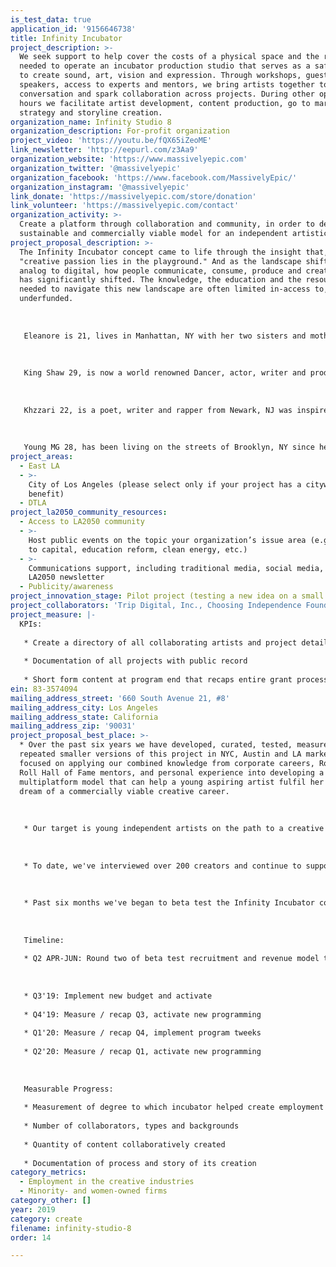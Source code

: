 ```yaml
---
is_test_data: true
application_id: '9156646738'
title: Infinity Incubator
project_description: >-
  We seek support to help cover the costs of a physical space and the resources
  needed to operate an incubator production studio that serves as a safe place
  to create sound, art, vision and expression. Through workshops, guest
  speakers, access to experts and mentors, we bring artists together to inspire
  conversation and spark collaboration across projects. During other operating
  hours we facilitate artist development, content production, go to market
  strategy and storyline creation.
organization_name: Infinity Studio 8
organization_description: For-profit organization
project_video: 'https://youtu.be/fQX65iZeoME'
link_newsletter: 'http://eepurl.com/z3Aa9'
organization_website: 'https://www.massivelyepic.com'
organization_twitter: '@massivelyepic'
organization_facebook: 'https://www.facebook.com/MassivelyEpic/'
organization_instagram: '@massivelyepic'
link_donate: 'https://massivelyepic.com/store/donation'
link_volunteer: 'https://massivelyepic.com/contact'
organization_activity: >-
  Create a platform through collaboration and community, in order to develop a
  sustainable and commercially viable model for an independent artistic career.
project_proposal_description: >-
  The Infinity Incubator concept came to life through the insight that,
  "creative passion lies in the playground." And as the landscape shifted from
  analog to digital, how people communicate, consume, produce and create content
  has significantly shifted. The knowledge, the education and the resources
  needed to navigate this new landscape are often limited in-access to, or
  underfunded. 
   
   
   
   Eleanore is 21, lives in Manhattan, NY with her two sisters and mother in a one bedroom apartment. She began teaching herself how to play piano at 13 and writing songs at 15 after her parents divorce. Eleanore spent the past year learning the recording process under the development of Trip Digital. This process empowered Eleanore to confidently chase her dream and apply to the Clive Davis School of Music with a better understanding of how she could pay for it.
   
   
   
   King Shaw 29, is now a world renowned Dancer, actor, writer and producer from Los Angeles, CA. Shaw is a shape shifter of the industry, from dancing on tour stages with Jay-Z and Beyonce’ to, writing mixing and recording his own original music in the studio. King Shaw is a true entertainer that needed perspective and inspiration along the way. Trip Digital plays a big part in the developmental aspects of his career.
   
   
   
   Khzzari 22, is a poet, writer and rapper from Newark, NJ was inspired by Soul, Jazz and the original Boom Bap sounds of Hip Hop. His plans of being the educated left of center artist led him to the Trip Digital. Over the past two years, he’s recorded over 50 records and 12 music videos while studying the industry. Khzzari is fully confident and ready to take on the new digital music industry. 
   
   
   
   Young MG 28, has been living on the streets of Brooklyn, NY since he was 12. The last decade and a half has been a struggle with far and few opportunities to follow his dreams, share a story or stay out of trouble. Trip Digital provided space, process and resources to share his story, get paid from performances and develop an understanding of how to take an idea from his head, create a product, bring it to market and engage with others by sharing his story.
project_areas:
  - East LA
  - >-
    City of Los Angeles (please select only if your project has a citywide
    benefit)
  - DTLA
project_la2050_community_resources:
  - Access to LA2050 community
  - >-
    Host public events on the topic your organization’s issue area (e.g. access
    to capital, education reform, clean energy, etc.) 
  - >-
    Communications support, including traditional media, social media, and
    LA2050 newsletter
  - Publicity/awareness
project_innovation_stage: Pilot project (testing a new idea on a small scale to prove feasibility)
project_collaborators: 'Trip Digital, Inc., Choosing Independence Foundation'
project_measure: |-
  KPIs:
   
   * Create a directory of all collaborating artists and project details
   
   * Documentation of all projects with public record
   
   * Short form content at program end that recaps entire grant process, success, failures, lessons learned, recommendations and qualitative summary of program impact based on collaborator and community surveys, testimonials, interviews and responses.
ein: 83-3574094
mailing_address_street: '660 South Avenue 21, #8'
mailing_address_city: Los Angeles
mailing_address_state: California
mailing_address_zip: '90031'
project_proposal_best_place: >-
  * Over the past six years we have developed, curated, tested, measured and
  repeated smaller versions of this project in NYC, Austin and LA markets. We've
  focused on applying our combined knowledge from corporate careers, Rock and
  Roll Hall of Fame mentors, and personal experience into developing a
  multiplatform model that can help a young aspiring artist fulfil her or his
  dream of a commercially viable creative career. 
   
   
   
   * Our target is young independent artists on the path to a creative professional career. Our secondary target are tenured, successful, later generation artists looking to pass on their wisdom and experience. Our tertiary target are brands, businesses, organizations and foundations who support our mission to be the bridge connecting the rear guard to the new guard during these times of change.
   
   
   
   * To date, we've interviewed over 200 creators and continue to support four new guests a week on Trip Digital Radio, a platform with +100k avid-listeners. In the past 30 days, over 60k minutes were viewed and listened to on youtube, spotify and iTunes by over 4k people. We stream every Wednesday from 7-9 PM PDT on Dashradio.com/nativerhymes, a non-commercial / ad-free digital radio platform with 10m subscribers.
   
   
   
   * Past six months we've began to beta test the Infinity Incubator concept at a live / work studio space in an artist community. We've identified clear paths to collaboratively build and nurture relationships with each target audience. As a result we are actively curating a studio that is accessible to young creatives, students and independent professionals as a functional resource and network for a low accessible cost. 
   
   
   
   Timeline: 
   
   * Q2 APR-JUN: Round two of beta test recruitment and revenue model to determine the optimum pricing and operational variables. Adjust and tweek model based on past six-months of learnings. Explore new real estate locations with mixed use live/work, and commercial only raw spaces. 
   
   
   
   * Q3'19: Implement new budget and activate
   
   * Q4'19: Measure / recap Q3, activate new programming 
   
   * Q1'20: Measure / recap Q4, implement program tweeks 
   
   * Q2'20: Measure / recap Q1, activate new programming 
   
   
   
   Measurable Progress: 
   
   * Measurement of degree to which incubator helped create employment in the creative industry by cultivating collaboration of minority- and women-creatives. 
   
   * Number of collaborators, types and backgrounds
   
   * Quantity of content collaboratively created
   
   * Documentation of process and story of its creation
category_metrics:
  - Employment in the creative industries
  - Minority- and women-owned firms
category_other: []
year: 2019
category: create
filename: infinity-studio-8
order: 14

---
```

